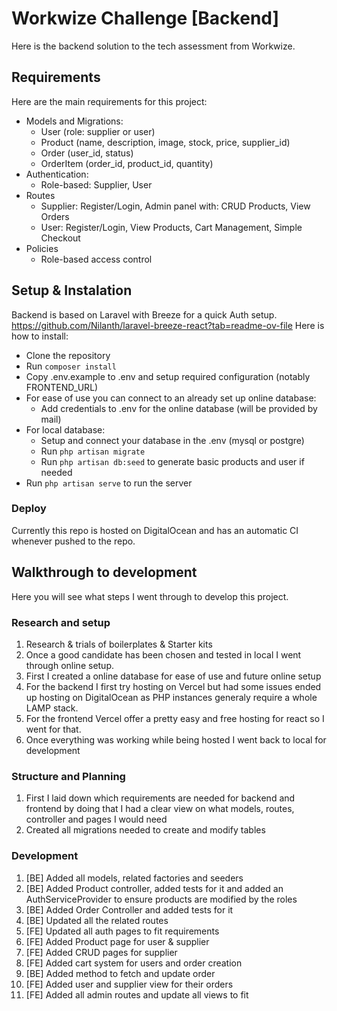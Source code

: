 # Workwize Challenge [Backend]

Here is the backend solution to the tech assessment from Workwize.

## Requirements

Here are the main requirements for this project:
- Models and Migrations:
    - User (role: supplier or user)
    - Product (name, description, image, stock, price, supplier_id)
    - Order (user_id, status)
    - OrderItem (order_id, product_id, quantity)
- Authentication:
    - Role-based: Supplier, User
- Routes
    - Supplier: Register/Login, Admin panel with: CRUD Products, View Orders
    - User: Register/Login, View Products, Cart Management, Simple Checkout
- Policies
    - Role-based access control

## Setup & Instalation

Backend is based on Laravel with Breeze for a quick Auth setup. https://github.com/Nilanth/laravel-breeze-react?tab=readme-ov-file
Here is how to install:
- Clone the repository
- Run `composer install`
- Copy .env.example to .env and setup required configuration (notably FRONTEND_URL)
- For ease of use you can connect to an already set up online database:
  - Add credentials to .env for the online database (will be provided by mail)
- For local database:
  - Setup and connect your database in the .env (mysql or postgre)
  - Run `php artisan migrate`
  - Run `php artisan db:seed` to generate basic products and user if needed
- Run `php artisan serve` to run the server

### Deploy

Currently this repo is hosted on DigitalOcean and has an automatic CI whenever pushed to the repo.

## Walkthrough to development

Here you will see what steps I went through to develop this project.

### Research and setup 

1. Research & trials of boilerplates & Starter kits
2. Once a good candidate has been chosen and tested in local I went through online setup.
3. First I created a online database for ease of use and future online setup
4. For the backend I first try hosting on Vercel but had some issues ended up hosting on DigitalOcean as PHP instances generaly require a whole LAMP stack.
5. For the frontend Vercel offer a pretty easy and free hosting for react so I went for that.
6. Once everything was working while being hosted I went back to local for development

### Structure and Planning

1. First I laid down which requirements are needed for backend and frontend by doing that I had a clear view on what models, routes, controller and pages I would need
2. Created all migrations needed to create and modify tables

### Development

1. [BE] Added all models, related factories and seeders
2. [BE] Added Product controller, added tests for it and added an AuthServiceProvider to ensure products are modified by the roles
2. [BE] Added Order Controller and added tests for it 
3. [BE] Updated all the related routes
4. [FE] Updated all auth pages to fit requirements 
5. [FE] Added Product page for user & supplier
6. [FE] Added CRUD pages for supplier 
7. [FE] Added cart system for users and order creation
8. [BE] Added method to fetch and update order
9. [FE] Added user and supplier view for their orders 
10. [FE] Added all admin routes and update all views to fit

